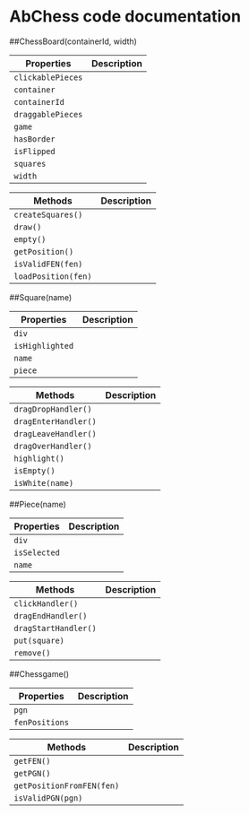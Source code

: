 # AbChess code documentation


##ChessBoard(containerId, width)

| Properties | Description |
|------------|-------------|
|`clickablePieces`| 
|`container`
|`containerId`
|`draggablePieces`
|`game`
|`hasBorder`
|`isFlipped`
|`squares`
|`width`

| Methods | Description |
|------------|-------------|
|`createSquares()`|
|`draw()`|
|`empty()`|
|`getPosition()`|
|`isValidFEN(fen)`|
|`loadPosition(fen)`|


##Square(name)

| Properties | Description |
|------------|-------------|
|`div`
|`isHighlighted`
|`name`
|`piece`

| Methods | Description |
|------------|-------------|
|`dragDropHandler()`
|`dragEnterHandler()`
|`dragLeaveHandler()`
|`dragOverHandler()`
|`highlight()`
|`isEmpty()`
|`isWhite(name)`


##Piece(name)

| Properties | Description |
|------------|-------------|
|`div`
|`isSelected`
|`name`

| Methods | Description |
|------------|-------------|
|`clickHandler()`
|`dragEndHandler()`
|`dragStartHandler()`
|`put(square)`
|`remove()`


##Chessgame()

| Properties | Description |
|------------|-------------|
|`pgn`
|`fenPositions`

| Methods | Description |
|------------|-------------|
|`getFEN()`
|`getPGN()`
|`getPositionFromFEN(fen)`
|`isValidPGN(pgn)`
